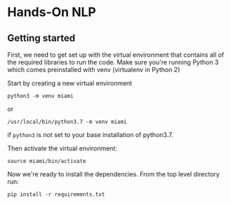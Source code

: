#      Hands-On NLP        #

## Getting started
First, we need to get set up with the virtual environment that contains all of the required libraries to run the code.  Make sure you're running Python 3 which comes preinstalled with venv (virtualenv in Python 2)

Start by creating a new virtual environment

```
python3 -m venv miami
```

or

```
/usr/local/bin/python3.7 -m venv miami
```
if `python3` is not set to your base installation of python3.7.

Then activate the virtual environment:

```
source miami/bin/activate
```

Now we're ready to install the dependencies.  From the top level directory run:

```
pip install -r requirements.txt
```




